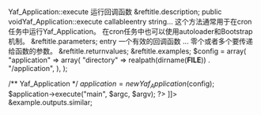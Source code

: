 <?xml version="1.0" encoding="utf-8"?>
<!-- $Revision: 327529 $ -->

<refentry xml:id="yaf-application.execute" xmlns="http://docbook.org/ns/docbook" xmlns:xlink="http://www.w3.org/1999/xlink">
 <refnamediv>
  <refname>Yaf_Application::execute</refname>
  <refpurpose>运行回调函数</refpurpose>
 </refnamediv>

 <refsect1 role="description">
  &reftitle.description;
  <methodsynopsis>
   <modifier>public</modifier> <type>void</type><methodname>Yaf_Application::execute</methodname>
   <methodparam><type>callable</type><parameter>entry</parameter></methodparam>
   <methodparam><type>string</type><parameter>...</parameter></methodparam>
  </methodsynopsis>
  <para>
   这个方法通常用于在cron任务中运行Yaf_Application。
   在cron任务中也可以使用autoloader和Bootstrap机制。
  </para>
 </refsect1>

 <refsect1 role="parameters">
  &reftitle.parameters;
  <variablelist>
   <varlistentry>
    <term><parameter>entry</parameter></term>
    <listitem>
     <para>  
       一个有效的回调函数
     </para>
    </listitem>
   </varlistentry>
   <varlistentry>
    <term><parameter>...</parameter></term>
    <listitem>
     <para>
      零个或者多个要传递给函数的参数。
     </para>
    </listitem>
   </varlistentry>
  </variablelist>
 </refsect1>

 <refsect1 role="returnvalues">
  &reftitle.returnvalues;
  <para>

  </para>
 </refsect1>

 <refsect1 role="examples">
  &reftitle.examples;
  <example>
   <title><function>Yaf_Application::execute</function>example</title>
   <programlisting role="php">
<![CDATA[
<?php
function main($argc, $argv) {
}

$config = array(
    "application" => array(
        "directory" => realpath(dirname(__FILE__)) . "/application",
    ),
);

/** Yaf_Application */
$application = new Yaf_Application($config);
$application->execute("main", $argc,  $argv);
?>
]]>
   </programlisting>
   &example.outputs.similar;
   <screen>
<![CDATA[
]]>
   </screen>
  </example>
 </refsect1>

</refentry>

<!-- Keep this comment at the end of the file
Local variables:
mode: sgml
sgml-omittag:t
sgml-shorttag:t
sgml-minimize-attributes:nil
sgml-always-quote-attributes:t
sgml-indent-step:1
sgml-indent-data:t
indent-tabs-mode:nil
sgml-parent-document:nil
sgml-default-dtd-file:"~/.phpdoc/manual.ced"
sgml-exposed-tags:nil
sgml-local-catalogs:nil
sgml-local-ecat-files:nil
End:
vim600: syn=xml fen fdm=syntax fdl=2 si
vim: et tw=78 syn=sgml
vi: ts=1 sw=1
-->
